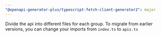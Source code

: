 ```yaml
---
"@openapi-generator-plus/typescript-fetch-client-generator2": major
---
```


Divide the api into different files for each group. To migrate from earlier versions, you can change your imports from `index.ts` to `apis.ts`
